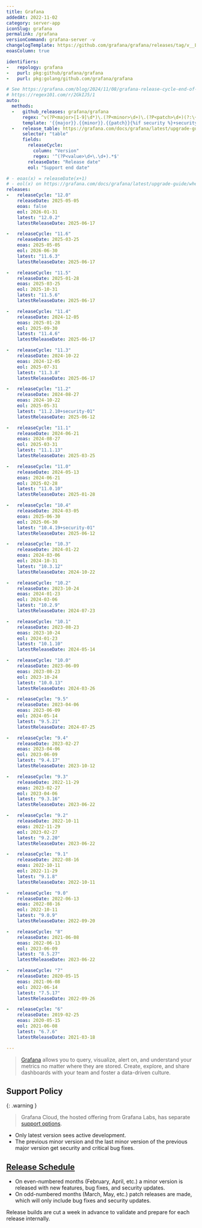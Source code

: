 ```yaml
---
title: Grafana
addedAt: 2022-11-02
category: server-app
iconSlug: grafana
permalink: /grafana
versionCommand: grafana-server -v
changelogTemplate: https://github.com/grafana/grafana/releases/tag/v__LATEST__
eoasColumn: true

identifiers:
-   repology: grafana
-   purl: pkg:github/grafana/grafana
-   purl: pkg:golang/github.com/grafana/grafana

# See https://grafana.com/blog/2024/11/08/grafana-release-cycle-end-of-year-update/#grafana-security-releases-improved-version-naming-convention
# https://regex101.com/r/2GkIJ5/1
auto:
  methods:
  -   github_releases: grafana/grafana
      regex: ^v(?P<major>[1-9]\d*)\.(?P<minor>\d+)\.(?P<patch>\d+)(?:\+security-(?P<security>\d+))?$
      template: '{{major}}.{{minor}}.{{patch}}{%if security %}+security-{{security}}{%endif%}'
  -   release_table: https://grafana.com/docs/grafana/latest/upgrade-guide/when-to-upgrade/
      selector: "table"
      fields:
        releaseCycle:
          column: "Version"
          regex: '^(?P<value>\d+\.\d+).*$'
        releaseDate: "Release date"
        eol: "Support end date"

# - eoas(x) = releaseDate(x+1)
# - eol(x) on https://grafana.com/docs/grafana/latest/upgrade-guide/when-to-upgrade/#what-to-know-about-version-support
releases:
-   releaseCycle: "12.0"
    releaseDate: 2025-05-05
    eoas: false
    eol: 2026-01-31
    latest: "12.0.2"
    latestReleaseDate: 2025-06-17

-   releaseCycle: "11.6"
    releaseDate: 2025-03-25
    eoas: 2025-05-05
    eol: 2026-06-30
    latest: "11.6.3"
    latestReleaseDate: 2025-06-17

-   releaseCycle: "11.5"
    releaseDate: 2025-01-28
    eoas: 2025-03-25
    eol: 2025-10-31
    latest: "11.5.6"
    latestReleaseDate: 2025-06-17

-   releaseCycle: "11.4"
    releaseDate: 2024-12-05
    eoas: 2025-01-28
    eol: 2025-09-30
    latest: "11.4.6"
    latestReleaseDate: 2025-06-17

-   releaseCycle: "11.3"
    releaseDate: 2024-10-22
    eoas: 2024-12-05
    eol: 2025-07-31
    latest: "11.3.8"
    latestReleaseDate: 2025-06-17

-   releaseCycle: "11.2"
    releaseDate: 2024-08-27
    eoas: 2024-10-22
    eol: 2025-05-31
    latest: "11.2.10+security-01"
    latestReleaseDate: 2025-06-12

-   releaseCycle: "11.1"
    releaseDate: 2024-06-21
    eoas: 2024-08-27
    eol: 2025-03-31
    latest: "11.1.13"
    latestReleaseDate: 2025-03-25

-   releaseCycle: "11.0"
    releaseDate: 2024-05-13
    eoas: 2024-06-21
    eol: 2025-02-28
    latest: "11.0.10"
    latestReleaseDate: 2025-01-28

-   releaseCycle: "10.4"
    releaseDate: 2024-03-05
    eoas: 2025-06-30
    eol: 2025-06-30
    latest: "10.4.19+security-01"
    latestReleaseDate: 2025-06-12

-   releaseCycle: "10.3"
    releaseDate: 2024-01-22
    eoas: 2024-03-06
    eol: 2024-10-31
    latest: "10.3.12"
    latestReleaseDate: 2024-10-22

-   releaseCycle: "10.2"
    releaseDate: 2023-10-24
    eoas: 2024-01-23
    eol: 2024-03-06
    latest: "10.2.9"
    latestReleaseDate: 2024-07-23

-   releaseCycle: "10.1"
    releaseDate: 2023-08-23
    eoas: 2023-10-24
    eol: 2024-01-23
    latest: "10.1.10"
    latestReleaseDate: 2024-05-14

-   releaseCycle: "10.0"
    releaseDate: 2023-06-09
    eoas: 2023-08-23
    eol: 2023-10-24
    latest: "10.0.13"
    latestReleaseDate: 2024-03-26

-   releaseCycle: "9.5"
    releaseDate: 2023-04-06
    eoas: 2023-06-09
    eol: 2024-05-14
    latest: "9.5.21"
    latestReleaseDate: 2024-07-25

-   releaseCycle: "9.4"
    releaseDate: 2023-02-27
    eoas: 2023-04-06
    eol: 2023-06-09
    latest: "9.4.17"
    latestReleaseDate: 2023-10-12

-   releaseCycle: "9.3"
    releaseDate: 2022-11-29
    eoas: 2023-02-27
    eol: 2023-04-06
    latest: "9.3.16"
    latestReleaseDate: 2023-06-22

-   releaseCycle: "9.2"
    releaseDate: 2022-10-11
    eoas: 2022-11-29
    eol: 2023-02-27
    latest: "9.2.20"
    latestReleaseDate: 2023-06-22

-   releaseCycle: "9.1"
    releaseDate: 2022-08-16
    eoas: 2022-10-11
    eol: 2022-11-29
    latest: "9.1.8"
    latestReleaseDate: 2022-10-11

-   releaseCycle: "9.0"
    releaseDate: 2022-06-13
    eoas: 2022-08-16
    eol: 2022-10-11
    latest: "9.0.9"
    latestReleaseDate: 2022-09-20

-   releaseCycle: "8"
    releaseDate: 2021-06-08
    eoas: 2022-06-13
    eol: 2023-06-09
    latest: "8.5.27"
    latestReleaseDate: 2023-06-22

-   releaseCycle: "7"
    releaseDate: 2020-05-15
    eoas: 2021-06-08
    eol: 2022-06-14
    latest: "7.5.17"
    latestReleaseDate: 2022-09-26

-   releaseCycle: "6"
    releaseDate: 2019-02-25
    eoas: 2020-05-15
    eol: 2021-06-08
    latest: "6.7.6"
    latestReleaseDate: 2021-03-18

---
```


> [Grafana](https://grafana.com/grafana/) allows you to query, visualize, alert on, and understand
> your metrics no matter where they are stored. Create, explore, and share dashboards with your team
> and foster a data-driven culture.

## Support Policy

{: .warning }
> Grafana Cloud, the hosted offering from Grafana Labs, has separate [support options](https://grafana.com/docs/grafana-cloud/account-management/support/).

- Only latest version sees active development.
- The previous minor version and the last minor version of the previous major version get security
  and critical bug fixes.

## [Release Schedule](https://grafana.com/blog/2022/12/13/grafana-releases-new-2023-release-schedule/)

- On even-numbered months (February, April, etc.) a minor version is released with new
  features, bug fixes, and security updates.
- On odd-numbered months (March, May, etc.) patch releases are made, which will only include bug
  fixes and security updates.

Release builds are cut a week in advance to validate and prepare for each release internally.
